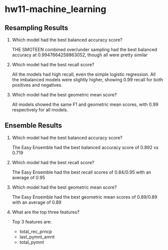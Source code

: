 # hw11-machine_learning

## Resampling Results
1. Which model had the best balanced accuracy score?

   THE SMOTEEN combined over/under sampling had the best balanced accuracy at 0.9947664258863052, though all were pretty similar

2. Which model had the best recall score?

    All the models had high recall, even the simple logistic regression.  All the imbalanced models were slightly higher, showing 0.99 recall for both positives and negatives.
    

3. Which model had the best geometric mean score?

    All models showed the same F1 and geometric mean scores, with 0.99 respectively for all models.


## Ensemble Results

1. Which model had the best balanced accuracy score?

    The Easy Ensemble had the best balanced accuracy score of 0.892 vs 0.719  
      
      

2. Which model had the best recall score?

    The Easy Ensemble had the best recall scores of 0.84/0.95 with an average of 0.95   
      
    
3. Which model had the best geometric mean score?

    The Easy Ensemble had the best geometric mean scores of 0.89/0.89 with an average of 0.89  
      

4. What are the top three features?

    Top 3 features are:
    * total_rec_prncp
    * last_pymnt_amnt
    * total_pymnt